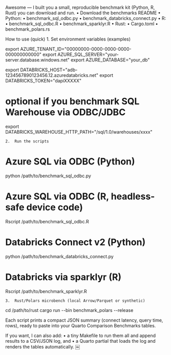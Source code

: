Awesome — I built you a small, reproducible benchmark kit (Python, R, Rust) you can download and run.
	•	Download the benchmarks README
	•	Python:
	•	benchmark_sql_odbc.py
	•	benchmark_databricks_connect.py
	•	R:
	•	benchmark_sql_odbc.R
	•	benchmark_sparklyr.R
	•	Rust:
	•	Cargo.toml
	•	benchmark_polars.rs

How to use (quick)
	1.	Set environment variables (examples)

export AZURE_TENANT_ID="00000000-0000-0000-0000-000000000000"
export AZURE_SQL_SERVER="your-server.database.windows.net"
export AZURE_DATABASE="your_db"

export DATABRICKS_HOST="adb-1234567890123456.12.azuredatabricks.net"
export DATABRICKS_TOKEN="dapiXXXXX"
# optional if you benchmark SQL Warehouse via ODBC/JDBC
export DATABRICKS_WAREHOUSE_HTTP_PATH="/sql/1.0/warehouses/xxxx"

	2.	Run the scripts

# Azure SQL via ODBC (Python)
python /path/to/benchmark_sql_odbc.py

# Azure SQL via ODBC (R, headless-safe device code)
Rscript /path/to/benchmark_sql_odbc.R

# Databricks Connect v2 (Python)
python /path/to/benchmark_databricks_connect.py

# Databricks via sparklyr (R)
Rscript /path/to/benchmark_sparklyr.R

	3.	Rust/Polars microbench (local Arrow/Parquet or synthetic)

cd /path/to/rust
cargo run --bin benchmark_polars --release

Each script prints a compact JSON summary (connect latency, query time, rows), ready to paste into your Quarto Comparison Benchmarks tables.

If you want, I can also add:
	•	a tiny Makefile to run them all and append results to a CSV/JSON log, and
	•	a Quarto partial that loads the log and renders the tables automatically. ￼
